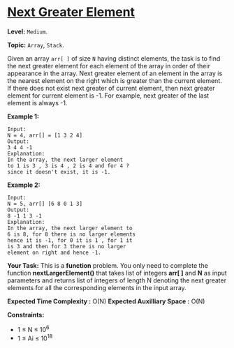 # [Next Greater Element](https://practice.geeksforgeeks.org/problems/next-larger-element-1587115620/1#)

**Level:** `Medium`.

**Topic:** `Array`, `Stack`.

Given an array `arr[ ]` of size `N` having distinct elements, the task is to find the next greater element for each element of the array in order of their appearance in the array.
Next greater element of an element in the array is the nearest element on the right which is greater than the current element.
If there does not exist next greater of current element, then next greater element for current element is -1. For example, next greater of the last element is always -1.

**Example 1:**

```
Input:
N = 4, arr[] = [1 3 2 4]
Output:
3 4 4 -1
Explanation:
In the array, the next larger element
to 1 is 3 , 3 is 4 , 2 is 4 and for 4 ?
since it doesn't exist, it is -1.
```

**Example 2:**

```
Input:
N = 5, arr[] [6 8 0 1 3]
Output:
8 -1 1 3 -1
Explanation:
In the array, the next larger element to
6 is 8, for 8 there is no larger elements
hence it is -1, for 0 it is 1 , for 1 it
is 3 and then for 3 there is no larger
element on right and hence -1.
```

**Your Task:**
This is a **function** problem. You only need to complete the function **nextLargerElement()** that takes list of integers **arr[ ]** and **N** as input parameters and returns list of integers of length N denoting the next greater elements for all the corresponding elements in the input array.

**Expected Time Complexity :** O(N)
**Expected Auxilliary Space :** O(N)

**Constraints:**

-   1 ≤ N ≤ 10<sup>6</sup>
-   1 ≤ Ai ≤ 10<sup>18</sup>
